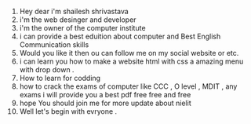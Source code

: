 1. Hey dear i'm shailesh shrivastava
2. i'm the web desinger and developer
3. i'm the owner of the computer institute
4. i can provide a best eduition about computer and Best English Communication skills
5. Would you like it then ou can follow me on my social website or etc.
6. i can learn you how to make a website html with css a amazing menu with drop down .
7. How to learn for codding
8. how to crack the exams of computer like CCC , O level , MDIT , any exams i will provide you a best pdf free free and free
9. hope You should join me for more update about nielit
10. Well let's begin with evryone .
    
